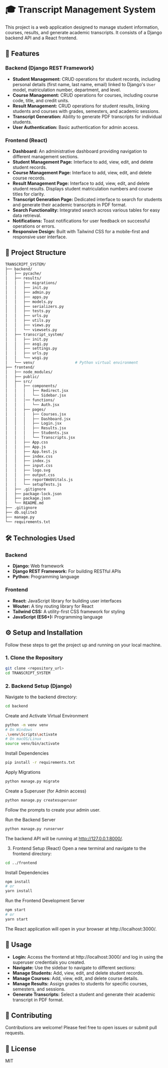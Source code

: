 # 🎓 Transcript Management System

This project is a web application designed to manage student information, courses, results, and generate academic transcripts. It consists of a Django backend API and a React frontend.

## 🚀 Features

### Backend (Django REST Framework)
* **Student Management:** CRUD operations for student records, including personal details (first name, last name, email) linked to Django's `User` model, matriculation number, department, and level.
* **Course Management:** CRUD operations for courses, including course code, title, and credit units.
* **Result Management:** CRUD operations for student results, linking students and courses with grades, semesters, and academic sessions.
* **Transcript Generation:** Ability to generate PDF transcripts for individual students.
* **User Authentication:** Basic authentication for admin access.

### Frontend (React)
* **Dashboard:** An administrative dashboard providing navigation to different management sections.
* **Student Management Page:** Interface to add, view, edit, and delete student records.
* **Course Management Page:** Interface to add, view, edit, and delete course records.
* **Result Management Page:** Interface to add, view, edit, and delete student results. Displays student matriculation numbers and course titles for clarity.
* **Transcript Generation Page:** Dedicated interface to search for students and generate their academic transcripts in PDF format.
* **Search Functionality:** Integrated search across various tables for easy data retrieval.
* **Notifications:** Toast notifications for user feedback on successful operations or errors.
* **Responsive Design:** Built with Tailwind CSS for a mobile-first and responsive user interface.

## 📁 Project Structure

```bash
TRANSCRIPT_SYSTEM/
├── backend/
│   ├── pycache/
│   ├── results/
│   │   ├── migrations/
│   │   ├── init.py
│   │   ├── admin.py
│   │   ├── apps.py
│   │   ├── models.py
│   │   ├── serializers.py
│   │   ├── tests.py
│   │   ├── urls.py
│   │   ├── utils.py
│   │   ├── views.py
│   │   └── viewsets.py
│   ├── transcript_system/
│   │   ├── init.py
│   │   ├── asgi.py
│   │   ├── settings.py
│   │   ├── urls.py
│   │   └── wsgi.py
│   └── venv/                  # Python virtual environment
├── frontend/
│   ├── node_modules/
│   ├── public/
│   ├── src/
│   │   ├── components/
│   │   │   ├── Redirect.jsx
│   │   │   └── Sidebar.jsx
│   │   │── functions/
│   │   │   └── Auth.jsx
│   │   ├── pages/
│   │   │   ├── Courses.jsx
│   │   │   ├── Dashboard.jsx
│   │   │   ├── Login.jsx
│   │   │   ├── Results.jsx
│   │   │   ├── Students.jsx
│   │   │   └── Transcripts.jsx
│   │   ├── App.css
│   │   ├── App.js
│   │   ├── App.test.js
│   │   ├── index.css
│   │   ├── index.js
│   │   ├── input.css
│   │   ├── logo.svg
│   │   ├── output.css
│   │   ├── reportWebVitals.js
│   │   └── setupTests.js
│   ├── .gitignore
│   ├── package-lock.json
│   ├── package.json
│   └── README.md
├── .gitignore
├── db.sqlite3
├── manage.py
└── requirements.txt
```

## 🛠️ Technologies Used

### Backend
* **Django:** Web framework
* **Django REST Framework:** For building RESTful APIs
* **Python:** Programming language

### Frontend
* **React:** JavaScript library for building user interfaces
* **Wouter:** A tiny routing library for React
* **Tailwind CSS:** A utility-first CSS framework for styling
* **JavaScript (ES6+):** Programming language

## ⚙️ Setup and Installation

Follow these steps to get the project up and running on your local machine.

### 1. Clone the Repository

```bash
git clone <repository_url>
cd TRANSCRIPT_SYSTEM
```

### 2. Backend Setup (Django)
Navigate to the backend directory:

```bash
cd backend
```

Create and Activate Virtual Environment

```bash
python -m venv venv
# On Windows
.\venv\Scripts\activate
# On macOS/Linux
source venv/bin/activate
```

Install Dependencies

```bash
pip install -r requirements.txt
```

Apply Migrations

```bash
python manage.py migrate
```

Create a Superuser (for Admin access)

```bash
python manage.py createsuperuser
```

Follow the prompts to create your admin user.

Run the Backend Server

```bash
python manage.py runserver
```

The backend API will be running at http://127.0.0.1:8000/.

3. Frontend Setup (React)
Open a new terminal and navigate to the frontend directory:

```bash
cd ../frontend
```

Install Dependencies

```bash
npm install
# or
yarn install
```

Run the Frontend Development Server

```bash
npm start
# or
yarn start
```

The React application will open in your browser at http://localhost:3000/.

## 🔑 Usage
* **Login:** Access the frontend at http://localhost:3000/ and log in using the superuser credentials you created.
* **Navigate:** Use the sidebar to navigate to different sections:
* **Manage Students:** Add, view, edit, and delete student records.
* **Manage Courses:** Add, view, edit, and delete course details.
* **Manage Results:** Assign grades to students for specific courses, semesters, and sessions.
* **Generate Transcripts:** Select a student and generate their academic transcript in PDF format.

## 🤝 Contributing
Contributions are welcome! Please feel free to open issues or submit pull requests.

## 📄 License
MIT